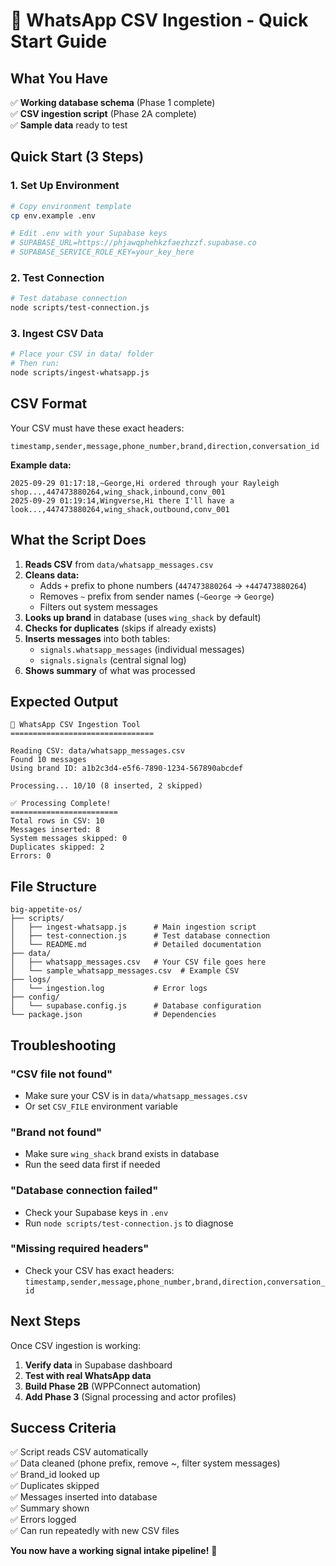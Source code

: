 # 🚀 WhatsApp CSV Ingestion - Quick Start Guide

## What You Have

✅ **Working database schema** (Phase 1 complete)  
✅ **CSV ingestion script** (Phase 2A complete)  
✅ **Sample data** ready to test  

## Quick Start (3 Steps)

### 1. Set Up Environment
```bash
# Copy environment template
cp env.example .env

# Edit .env with your Supabase keys
# SUPABASE_URL=https://phjawqphehkzfaezhzzf.supabase.co
# SUPABASE_SERVICE_ROLE_KEY=your_key_here
```

### 2. Test Connection
```bash
# Test database connection
node scripts/test-connection.js
```

### 3. Ingest CSV Data
```bash
# Place your CSV in data/ folder
# Then run:
node scripts/ingest-whatsapp.js
```

## CSV Format

Your CSV must have these exact headers:
```
timestamp,sender,message,phone_number,brand,direction,conversation_id
```

**Example data:**
```
2025-09-29 01:17:18,~George,Hi ordered through your Rayleigh shop...,447473880264,wing_shack,inbound,conv_001
2025-09-29 01:19:14,Wingverse,Hi there I'll have a look...,447473880264,wing_shack,outbound,conv_001
```

## What the Script Does

1. **Reads CSV** from `data/whatsapp_messages.csv`
2. **Cleans data:**
   - Adds `+` prefix to phone numbers (`447473880264` → `+447473880264`)
   - Removes `~` prefix from sender names (`~George` → `George`)
   - Filters out system messages
3. **Looks up brand** in database (uses `wing_shack` by default)
4. **Checks for duplicates** (skips if already exists)
5. **Inserts messages** into both tables:
   - `signals.whatsapp_messages` (individual messages)
   - `signals.signals` (central signal log)
6. **Shows summary** of what was processed

## Expected Output

```
🚀 WhatsApp CSV Ingestion Tool
================================

Reading CSV: data/whatsapp_messages.csv
Found 10 messages
Using brand ID: a1b2c3d4-e5f6-7890-1234-567890abcdef

Processing... 10/10 (8 inserted, 2 skipped)

✅ Processing Complete!
========================
Total rows in CSV: 10
Messages inserted: 8
System messages skipped: 0
Duplicates skipped: 2
Errors: 0
```

## File Structure

```
big-appetite-os/
├── scripts/
│   ├── ingest-whatsapp.js      # Main ingestion script
│   ├── test-connection.js      # Test database connection
│   └── README.md               # Detailed documentation
├── data/
│   ├── whatsapp_messages.csv   # Your CSV file goes here
│   └── sample_whatsapp_messages.csv  # Example CSV
├── logs/
│   └── ingestion.log           # Error logs
├── config/
│   └── supabase.config.js      # Database configuration
└── package.json                # Dependencies
```

## Troubleshooting

### "CSV file not found"
- Make sure your CSV is in `data/whatsapp_messages.csv`
- Or set `CSV_FILE` environment variable

### "Brand not found"
- Make sure `wing_shack` brand exists in database
- Run the seed data first if needed

### "Database connection failed"
- Check your Supabase keys in `.env`
- Run `node scripts/test-connection.js` to diagnose

### "Missing required headers"
- Check your CSV has exact headers: `timestamp,sender,message,phone_number,brand,direction,conversation_id`

## Next Steps

Once CSV ingestion is working:

1. **Verify data** in Supabase dashboard
2. **Test with real WhatsApp data**
3. **Build Phase 2B** (WPPConnect automation)
4. **Add Phase 3** (Signal processing and actor profiles)

## Success Criteria

✅ Script reads CSV automatically  
✅ Data cleaned (phone prefix, remove ~, filter system messages)  
✅ Brand_id looked up  
✅ Duplicates skipped  
✅ Messages inserted into database  
✅ Summary shown  
✅ Errors logged  
✅ Can run repeatedly with new CSV files  

**You now have a working signal intake pipeline!** 🎉

